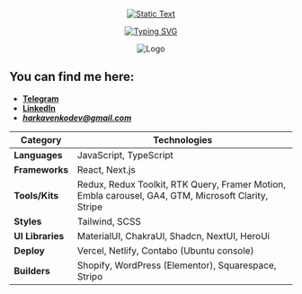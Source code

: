 <p align="center">
  <a href="https://git.io/typing-svg">
    <img src="https://readme-typing-svg.demolab.com?font=Fira+Code&size=28&duration=1&pause=100000&color=628FDB&center=true&vCenter=true&width=435&lines=Denys+Harkavenko" alt="Static Text" />
  </a>
</p>
<p align="center">
  <a href="https://git.io/typing-svg">
    <img src="https://readme-typing-svg.demolab.com?font=Fira+Code&pause=1000&color=38BDAE&center=true&vCenter=true&width=435&lines=Front-end+web+and+app+developer;3%2B+years+of+development" alt="Typing SVG" />
  </a>
</p> 

<p align="center">
  <img src="https://media2.giphy.com/media/v1.Y2lkPTc5MGI3NjExbW5qcWxvaDF2dmJkM2pjNmsxY2phdHN4dTJxZmMyZ2p0eTNjZ2kwYyZlcD12MV9pbnRlcm5hbF9naWZfYnlfaWQmY3Q9Zw/k81NasbqkKA5HSyJxN/giphy.gif" alt="Logo" />
</p>

## You can find me here:

- **[Telegram](https://t.me/DenysHarkavenko)** <br/>
- **[LinkedIn](https://www.linkedin.com/in/denys-harkavenko-52234a251/)** <br/>
- ***harkavenkodev@gmail.com***

| **Category**      | **Technologies**                                                                                                                                               |
|--------------------|---------------------------------------------------------------------------------------------------------------------------------------------------------------|
| **Languages**      | JavaScript, TypeScript                                                                                                                                       |
| **Frameworks**     | React, Next.js                                                                                                                                               |
| **Tools/Kits**     | Redux, Redux Toolkit, RTK Query, Framer Motion, Embla carousel, GA4, GTM, Microsoft Clarity, Stripe                                                          |
| **Styles**         | Tailwind, SCSS                                                                                                                                               |
| **UI Libraries**   | MaterialUI, ChakraUI, Shadcn, NextUI, HeroUi                                                                                                                 |
| **Deploy**         | Vercel, Netlify, Contabo (Ubuntu console)                                                                                                                    |
| **Builders**       | Shopify, WordPress (Elementor), Squarespace, Stripo                                                                                                          |

<!-- <p align="center">
  <img src="https://github-readme-stats.vercel.app/api?username=DenysHarkavenko&theme=tokyonight&show_icons=true&hide_border=true&count_private=true" alt="DenysHarkavenko's GitHub Stats"  height="180" />
  <img src="https://github-readme-stats.vercel.app/api/top-langs/?username=DenysHarkavenko&theme=tokyonight&show_icons=true&hide_border=true&layout=compact" alt="DenysHarkavenko's Most Used Languages" height="180"/>
</p> -->
